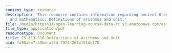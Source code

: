 ```yaml
---
content_type: resource
description: 'This resource contains information regarding ancient Greek philosophy
  and mathematics: Definitions of arithmos and unit.'
file: /media/https%3A/open-learning-course-data-rc.s3.amazonaws.com/es-113-ancient-greek-philosophy-and-mathematics-spring-2016/fa90abe739bba35d7974268ef01de170_MITES_113S16_Arithmos.pdf
file_type: application/pdf
resourcetype: Document
title: ES.113 S16 Definitions of Arithmos and Unit
uid: fa90abe7-39bb-a35d-7974-268ef01de170
---
```

